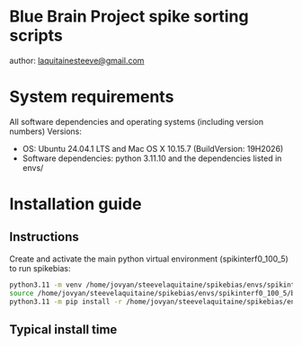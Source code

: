 # Blue Brain Project spike sorting scripts

author: laquitainesteeve@gmail.com

# System requirements

All software dependencies and operating systems (including version numbers)
Versions: 

* OS: Ubuntu 24.04.1 LTS and Mac OS X 10.15.7 (BuildVersion: 19H2026)  
* Software dependencies: python 3.11.10 and the dependencies listed in envs/  

# Installation guide



## Instructions

Create and activate the main python virtual environment (spikinterf0_100_5) to run spikebias:

```bash
python3.11 -m venv /home/jovyan/steevelaquitaine/spikebias/envs/spikinterf0_100_5 # create env
source /home/jovyan/steevelaquitaine/spikebias/envs/spikinterf0_100_5/bin/activate
python3.11 -m pip install -r /home/jovyan/steevelaquitaine/spikebias/envs/spikinterf0_100_5_dandihub.txt
```

## Typical install time




